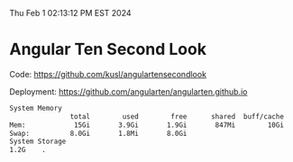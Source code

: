 Thu Feb  1 02:13:12 PM EST 2024

# Angular Ten Second Look

Code: https://github.com/kusl/angulartensecondlook

Deployment: https://github.com/angularten/angularten.github.io

```bash
System Memory
               total        used        free      shared  buff/cache   available
Mem:            15Gi       3.9Gi       1.9Gi       847Mi        10Gi        11Gi
Swap:          8.0Gi       1.8Mi       8.0Gi
System Storage
1.2G	.
```
